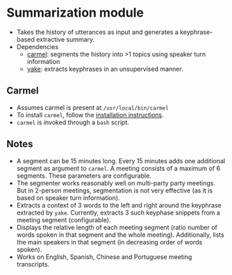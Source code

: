 # Summarization module

- Takes the history of utterances as input and generates a keyphrase-based extractive summary.
- Dependencies
  - [carmel](https://github.com/graehl/carmel): segments the history into >1 topics using speaker turn information
  - [yake](https://github.com/LIAAD/yake): extracts keyphrases in an unsupervised manner.

## Carmel

- Assumes carmel is present at `/usr/local/bin/carmel`
- To install `carmel`, follow the [installation instructions](https://github.com/graehl/carmel/blob/master/README.md).
- `carmel` is invoked through a `bash` script.

## Notes

- A segment can be 15 minutes long. Every 15 minutes adds one additional segment as argument to `carmel`. A meeting consists of a maximum of 6 segments. These parameters are configurable.
- The segmenter works reasonably well on multi-party party meetings. But in 2-person meetings, segmentation is not very effective (as it is based on speaker turn information).
- Extracts a context of 3 words to the left and right around the keyphrase extracted by `yake`. Currently, extracts 3 such keyphase snippets from a meeting segment (configurable).
- Displays the relative length of each meeting segment (ratio number of words spoken in that segment and the whole meeting). Additionally, lists the main speakers in that segment (in decreasing order of words spoken).
- Works on English, Spanish, Chinese and Portuguese meeting transcripts.
